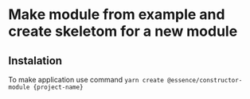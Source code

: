 # Make module from example and create skeletom for a new module

## Instalation

To make application use command `yarn create @essence/constructor-module {project-name}`
